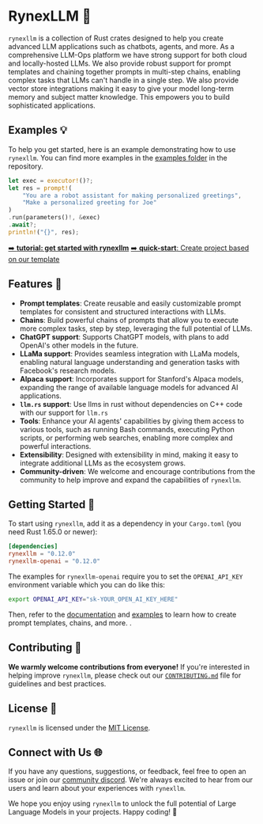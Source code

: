 # RynexLLM 🚀

`rynexllm` is a collection of Rust crates designed to help you create advanced LLM applications such as chatbots, agents, and more. As a comprehensive LLM-Ops platform we have strong support for both cloud and locally-hosted LLMs. We also provide robust support for prompt templates and chaining together prompts in multi-step chains, enabling complex tasks that LLMs can't handle in a single step. We also provide vector store integrations making it easy to give your model long-term memory and subject matter knowledge. This empowers you to build sophisticated applications.

## Examples 💡

To help you get started, here is an example demonstrating how to use `rynexllm`. You can find more examples in the [examples folder](/crates/rynexllm-openai/examples) in the repository.

```rust
let exec = executor!()?;
let res = prompt!(
    "You are a robot assistant for making personalized greetings",
    "Make a personalized greeting for Joe"
)
.run(parameters()!, &exec)
.await?;
println!("{}", res);
```

[➡️ **tutorial: get started with rynexllm**](https://sobelio.github.io/rynexllm/docs/getting-started-tutorial/index)
[➡️ **quick-start**: Create project based on our template](https://github.com/sobelio/rynexllm-template/generate)

## Features 🌟

- **Prompt templates**: Create reusable and easily customizable prompt templates for consistent and structured interactions with LLMs.
- **Chains**: Build powerful chains of prompts that allow you to execute more complex tasks, step by step, leveraging the full potential of LLMs.
- **ChatGPT support**: Supports ChatGPT models, with plans to add OpenAI's other models in the future.
- **LLaMa support**: Provides seamless integration with LLaMa models, enabling natural language understanding and generation tasks with Facebook's research models.
- **Alpaca support**: Incorporates support for Stanford's Alpaca models, expanding the range of available language models for advanced AI applications.
- **`llm.rs` support**: Use llms in rust without dependencies on C++ code with our support for `llm.rs`
- **Tools**: Enhance your AI agents' capabilities by giving them access to various tools, such as running Bash commands, executing Python scripts, or performing web searches, enabling more complex and powerful interactions.
- **Extensibility**: Designed with extensibility in mind, making it easy to integrate additional LLMs as the ecosystem grows.
- **Community-driven**: We welcome and encourage contributions from the community to help improve and expand the capabilities of `rynexllm`.

## Getting Started 🚀

To start using `rynexllm`, add it as a dependency in your `Cargo.toml` (you need Rust 1.65.0 or newer):

```toml
[dependencies]
rynexllm = "0.12.0"
rynexllm-openai = "0.12.0"
```

The examples for `rynexllm-openai` require you to set the `OPENAI_API_KEY` environment variable which you can do like this:

```bash
export OPENAI_API_KEY="sk-YOUR_OPEN_AI_KEY_HERE"
```

Then, refer to the [documentation](https://docs.rs/rynexllm) and [examples](/crates/rynexllm-openai/examples) to learn how to create prompt templates, chains, and more.
.
## Contributing 🤝

**We warmly welcome contributions from everyone!** If you're interested in helping improve `rynexllm`, please check out our [`CONTRIBUTING.md`](/docs/CONTRIBUTING.md) file for guidelines and best practices.

## License 📄

`rynexllm` is licensed under the [MIT License](/LICENSE).

## Connect with Us 🌐

If you have any questions, suggestions, or feedback, feel free to open an issue or join our [community discord](https://discord.gg/kewN9Gtjt2). We're always excited to hear from our users and learn about your experiences with `rynexllm`.

We hope you enjoy using `rynexllm` to unlock the full potential of Large Language Models in your projects. Happy coding! 🎉
